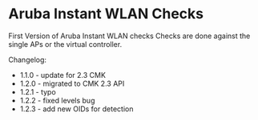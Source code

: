 # Aruba Instant WLAN Checks

First Version of Aruba Instant WLAN checks
Checks are done against the single APs or the virtual controller.

Changelog:

- 1.1.0 - update for 2.3 CMK
- 1.2.0 - migrated to CMK 2.3 API
- 1.2.1 - typo
- 1.2.2 - fixed levels bug
- 1.2.3 - add new OIDs for detection
